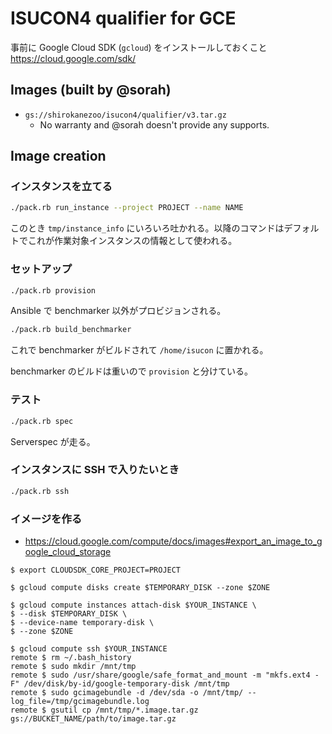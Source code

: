 # ISUCON4 qualifier for GCE

事前に Google Cloud SDK (`gcloud`) をインストールしておくこと https://cloud.google.com/sdk/

## Images (built by @sorah)

- `gs://shirokanezoo/isucon4/qualifier/v3.tar.gz`
  - No warranty and @sorah doesn't provide any supports.

## Image creation

### インスタンスを立てる


```sh
./pack.rb run_instance --project PROJECT --name NAME
```

このとき `tmp/instance_info` にいろいろ吐かれる。以降のコマンドはデフォルトでこれが作業対象インスタンスの情報として使われる。

### セットアップ

```sh
./pack.rb provision
```

Ansible で benchmarker 以外がプロビジョンされる。

```sh
./pack.rb build_benchmarker
```

これで benchmarker がビルドされて `/home/isucon` に置かれる。

benchmarker のビルドは重いので `provision` と分けている。

### テスト

```sh
./pack.rb spec
```

Serverspec が走る。

### インスタンスに SSH で入りたいとき

```sh
./pack.rb ssh
```

### イメージを作る

- https://cloud.google.com/compute/docs/images#export_an_image_to_google_cloud_storage

```
$ export CLOUDSDK_CORE_PROJECT=PROJECT

$ gcloud compute disks create $TEMPORARY_DISK --zone $ZONE

$ gcloud compute instances attach-disk $YOUR_INSTANCE \
$ --disk $TEMPORARY_DISK \
$ --device-name temporary-disk \
$ --zone $ZONE

$ gcloud compute ssh $YOUR_INSTANCE
remote $ rm ~/.bash_history
remote $ sudo mkdir /mnt/tmp
remote $ sudo /usr/share/google/safe_format_and_mount -m "mkfs.ext4 -F" /dev/disk/by-id/google-temporary-disk /mnt/tmp
remote $ sudo gcimagebundle -d /dev/sda -o /mnt/tmp/ --log_file=/tmp/gcimagebundle.log
remote $ gsutil cp /mnt/tmp/*.image.tar.gz gs://BUCKET_NAME/path/to/image.tar.gz

```

